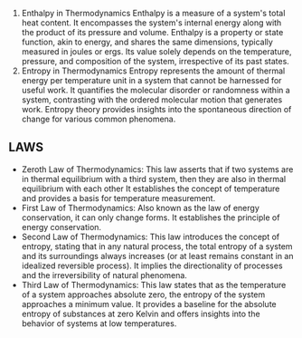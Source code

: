 1. Enthalpy in Thermodynamics
Enthalpy is a measure of a system's total heat content. It encompasses the system's internal energy along with the product of its pressure and volume.
Enthalpy is a property or state function, akin to energy, and shares the same dimensions, typically measured in joules or ergs. 
Its value solely depends on the temperature, pressure, and composition of the system, irrespective of its past states.
2. Entropy in Thermodynamics
Entropy represents the amount of thermal energy per temperature unit in a system that cannot be harnessed for useful work. 
It quantifies the molecular disorder or randomness within a system, contrasting with the ordered molecular motion that generates work.
Entropy theory provides insights into the spontaneous direction of change for various common phenomena.

## LAWS
* Zeroth Law of Thermodynamics: This law asserts that if two systems are in thermal equilibrium with a third system, then they are also in thermal equilibrium with each other It establishes the concept of temperature and provides a basis for temperature measurement.
* First Law of Thermodynamics: Also known as the law of energy conservation, it can only change forms. It establishes the principle of energy conservation.
* Second Law of Thermodynamics: This law introduces the concept of entropy, stating that in any natural process, the total entropy of a system and its surroundings always increases (or at least remains constant in an idealized reversible process). It implies the directionality of processes and the irreversibility of natural phenomena. 
* Third Law of Thermodynamics: This law states that as the temperature of a system approaches absolute zero, the entropy of the system approaches a minimum value. It provides a baseline for the absolute entropy of substances at zero Kelvin and offers insights into the behavior of systems at low temperatures.